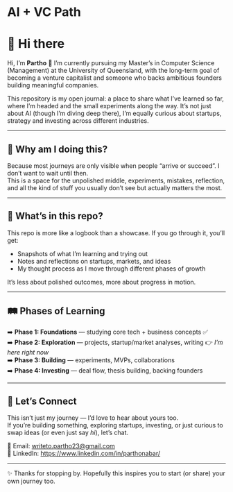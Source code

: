 # AI + VC Path

# 👋 Hi there  

Hi, I’m **Partho** 👋
I’m currently pursuing my Master’s in Computer Science (Management) at the University of Queensland, with the long-term goal of becoming a venture capitalist and someone who backs ambitious founders building meaningful companies.

This repository is my open journal: a place to share what I’ve learned so far, where I’m headed and the small experiments along the way. It’s not just about AI (though I’m diving deep there), I’m equally curious about startups, strategy and investing across different industries.

---

## 🌱 Why am I doing this?  
Because most journeys are only visible when people “arrive or succeed”. I don’t want to wait until then.  
This is a space for the unpolished middle, experiments, mistakes, reflection, and all the kind of stuff you usually don’t see but actually matters the most.  

---

## 📂 What’s in this repo?  
This repo is more like a logbook than a showcase. If you go through it, you’ll get:  
- Snapshots of what I’m learning and trying out  
- Notes and reflections on startups, markets, and ideas  
- My thought process as I move through different phases of growth  

It’s less about polished outcomes, more about progress in motion.  

---

## 🛤️ Phases of Learning  

➡️ **Phase 1: Foundations** — studying core tech + business concepts ✅  
➡️ **Phase 2: Exploration** — projects, startup/market analyses, writing 👉 *I’m here right now*  
➡️ **Phase 3: Building** — experiments, MVPs, collaborations  
➡️ **Phase 4: Investing** — deal flow, thesis building, backing founders  

---

## 💬 Let’s Connect  

This isn’t just my journey — I’d love to hear about yours too.  
If you’re building something, exploring startups, investing, or just curious to swap ideas (or even just say *hi*), let’s chat.  

📧 Email: writeto.partho23@gmail.com  
🔗 LinkedIn: https://www.linkedin.com/in/parthonabar/ 

---

✨ Thanks for stopping by. Hopefully this inspires you to start (or share) your own journey too.  
